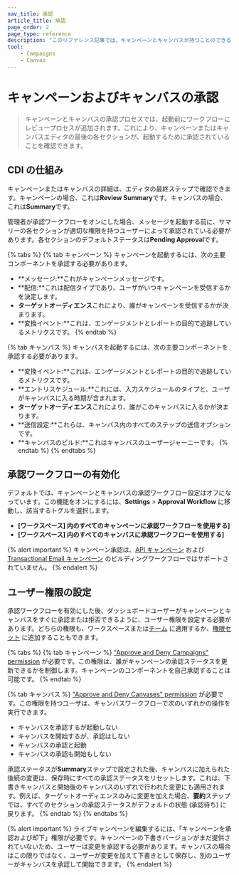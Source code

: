 ```yaml
---
nav_title: 承認
article_title: 承認
page_order: 2
page_type: reference
description: "このリファレンス記事では、キャンペーンとキャンバスが持つことのできるさまざまなステータスと、その意味について概要を説明します。"
tool:
    - Campaigns
    - Canvas
---
```


# キャンペーンおよびキャンバスの承認

> キャンペーンとキャンバスの承認プロセスでは、起動前にワークフローにレビュープロセスが追加されます。これにより、キャンペーンまたはキャンバスエディタの最後の各セクションが、起動するために承認されていることを確認できます。

## CDI の仕組み

キャンペーンまたはキャンバスの詳細は、エディタの最終ステップで確認できます。キャンペーンの場合、これは**Review Summary**です。キャンバスの場合、これは**Summary**です。 

管理者が承認ワークフローをオンにした場合、メッセージを起動する前に、サマリーの各セクションが適切な権限を持つユーザーによって承認されている必要があります。各セクションのデフォルトステータスは**Pending Approval**です。

{% tabs %}
{% tab キャンペーン %}
キャンペーンを起動するには、次の主要コンポーネントを承認する必要があります。

- **メッセージ:**これがキャンペーンメッセージです。
- **配信:**これは配信タイプであり、ユーザがいつキャンペーンを受信するかを決定します。
- **ターゲットオーディエンス**これにより、誰がキャンペーンを受信するかが決まります。
- **変換イベント:**これは、エンゲージメントとレポートの目的で追跡しているメトリクスです。
{% endtab %}

{% tab キャンバス %}
キャンバスを起動するには、次の主要コンポーネントを承認する必要があります。

- **変換イベント:**これは、エンゲージメントとレポートの目的で追跡しているメトリクスです。
- **エントリスケジュール:**これには、入力スケジュールのタイプと、ユーザがキャンバスに入る時期が含まれます。
- **ターゲットオーディエンス**これにより、誰がこのキャンバスに入るかが決まります。
- **送信設定:**これらは、キャンバス内のすべてのステップの送信オプションです。 
- **キャンバスのビルド:**これはキャンバスのユーザージャーニーです。
{% endtab %}
{% endtabs %}

## 承認ワークフローの有効化

デフォルトでは、キャンペーンとキャンバスの承認ワークフロー設定はオフになっています。この機能をオンにするには、**Settings** > **Approval Workflow** に移動し、該当するトグルを選択します。
- **[ワークスペース] 内のすべてのキャンペーンに承認ワークフローを使用する]**
- **[ワークスペース] 内のすべてのキャンバスに承認ワークフローを使用する]**

{% alert important %}
キャンペーン承認は、[API キャンペーン]({{site.baseurl}}/api/api_campaigns) および[Transactional Email キャンペーン]({{site.baseurl}}/user_guide/message_building_by_channel/email/transactional_message_api_campaign) のビルディングワークフローではサポートされていません。
{% endalert %}

## ユーザー権限の設定

承認ワークフローを有効にした後、ダッシュボードユーザーがキャンペーンとキャンバスをすぐに承認または拒否できるように、ユーザー権限を設定する必要があります。どちらの権限も、ワークスペースまたは[チーム]({{site.baseurl}}/user_guide/administrative/app_settings/manage_your_braze_users/teams/) に適用するか、[権限セット]({{site.baseurl}}/user_guide/administrative/app_settings/manage_your_braze_users/user_permissions/#permission-sets) に追加することもできます。

{% tabs %}
{% tab キャンペーン %}
["Approve and Deny Campaigns" permission]({{site.baseurl}}/user_guide/administrative/app_settings/manage_your_braze_users/user_permissions/#managing-limited-and-team-role-permissions) が必要です。この権限は、誰がキャンペーンの承認ステータスを更新できるかを制御します。キャンペーンのコンポーネントを自己承認することは可能です。
{% endtab %}

{% tab キャンバス %}
["Approve and Deny Canvases" permission]({{site.baseurl}}/user_guide/administrative/app_settings/manage_your_braze_users/user_permissions/#managing-limited-and-team-role-permissions) が必要です。この権限を持つユーザは、キャンバスワークフローで次のいずれかの操作を実行できます。

- キャンバスを承認するが起動しない
- キャンバスを開始するが、承認はしない
- キャンバスの承認と起動
- キャンバスの承認も開始もしない

承認ステータスが**Summary**ステップで設定された後、キャンバスに加えられた後続の変更は、保存時にすべての承認ステータスをリセットします。これは、下書きキャンバスと開始後のキャンバスのいずれで行われた変更にも適用されます。例えば、ターゲットオーディエンスのみに変更を加えた場合、**要約**ステップでは、すべてのセクションの承認ステータスがデフォルトの状態 (承認待ち) に戻ります。
{% endtab %}
{% endtabs %}

{% alert important %}
ライブキャンペーンを編集するには、「キャンペーンを承認および却下」権限が必要です。キャンペーンの下書きバージョンがまだ提供されていないため、ユーザーは変更を承認する必要があります。キャンバスの場合はこの限りではなく、ユーザーが変更を加えて下書きとして保存し、別のユーザーがキャンバスを承認して開始できます。
{% endalert %}
